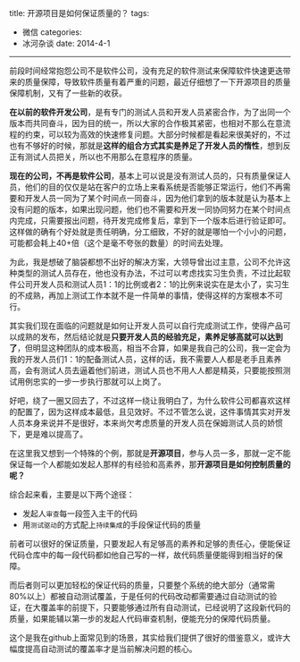 ﻿title: 开源项目是如何保证质量的？
tags:
- 微信
categories:
- 冰河杂谈
date: 2014-4-1
---
前段时间经常抱怨公司不是软件公司，没有充足的软件测试来保障软件快速更迭带来的质量保障，导致软件质量有着严重的问题，最近仔细想了一下开源项目的质量保障机制，又有了一些新的收获。

**在以前的软件开发公司**，是有专门的测试人员和开发人员紧密合作，为了出同一个版本而共同奋斗，因为目的统一，所以大家的合作极其紧密，也相对不那么在意流程的约束，可以较为高效的快速修复问题。大部分时候都是看起来很美好的，不过也有不够好的时候，那就是**这样的组合方式其实是养足了开发人员的惰性**，想到反正有测试人员把关，所以也不用那么在意程序的质量。

**现在的公司，不再是软件公司**，基本上可以说是没有测试人员的，只有质量保证人员，他们的目的仅仅是站在客户的立场上来看系统是否能够正常运行，他们不再需要和开发人员一同为了某个时间点一同奋斗，因为他们拿到的版本就是认为基本上没有问题的版本，如果出现问题，他们也不需要和开发一同协同努力在某个时间点内完成，只需要报出问题，待开发完成修复后，拿到下一个版本后进行验证即可。这样做的确有个好处就是责任明确，分工细致，不好的就是哪怕一个小小的问题，可能都会耗上40+倍（这个是毫不夸张的数量）的时间去处理。

为此，我是想破了脑袋都想不出好的解决方案，大领导曾出过主意，公司不允许这种类型的测试人员存在，他也没有办法，不过可以考虑找实习生负责，不过比起软件公司开发人员和测试人员1：1的比例或者2：1的比例来说实在是太小了，实习生的不成熟，再加上测试工作本就不是一件简单的事情，使得这样的方案根本不可行。

其实我们现在面临的问题就是如何让开发人员可以自行完成测试工作，使得产品可以成熟的发布，然后结论就是**只要开发人员的经验充足，素养足够高就可以达到了**，但明显这种团队的成本极高，相当不合算，如果是我自己的公司，我一定会为我的开发人员们1：1的配备测试人员，这样的话，我不需要人人都是老手且素养高，会有测试人员去逼着他们前进，测试人员也不用人人都是精英，只要能按照测试用例忠实的一步一步执行那就可以上岗了。

好吧，绕了一圈又回去了，不过这样一绕让我明白了，为什么软件公司都喜欢这样的配置了，因为这样成本最低，且见效好。不过不管怎么说，这件事情其实对开发人员本身来说并不是很好，本来尚欠考虑质量的开发人员在保姆测试人员的娇惯下，更是难以提高了。

在这里我又想到一个特殊的个例，那就是**开源项目**，参与人员一多，那就一定不能保证每一个人都能如发起人那样的有经验和高素养，那**开源项目是如何控制质量的呢？**

综合起来看，主要是以下两个途径：

* 发起人`审查`每一段签入主干的代码
* 用`测试驱动`的方式配上`持续集成`的手段保证代码的质量

前者可以很好的保证质量，只要发起人有足够高的素养和足够的责任心，便能保证代码仓库中的每一段代码都如他自己写的一样，故代码质量便能得到相当好的保障。

而后者则可以更加轻松的保证代码的质量，只要整个系统的绝大部分（通常需80%以上）都被自动测试覆盖，于是任何的代码改动都需要通过自动测试的验证，在大覆盖率的前提下，只要能够通过所有自动测试，已经说明了这段新代码的质量，如果能辅以第一步的发起人代码审查机制，便能充分的保障代码质量。

这个是我在github上面常见到的场景，其实给我们提供了很好的借鉴意义，或许大幅度提高自动测试的覆盖率才是当前解决问题的核心。
